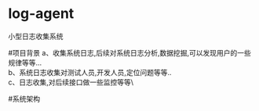 # log-agent
小型日志收集系统

#项目背景
a、收集系统日志,后续对系统日志分析,数据挖掘,可以发现用户的一些规律等等...\
b、系统日志收集对测试人员,开发人员,定位问题等等..\
c、日志收集,对后续接口做一些监控等等\

#系统架构
![]()
